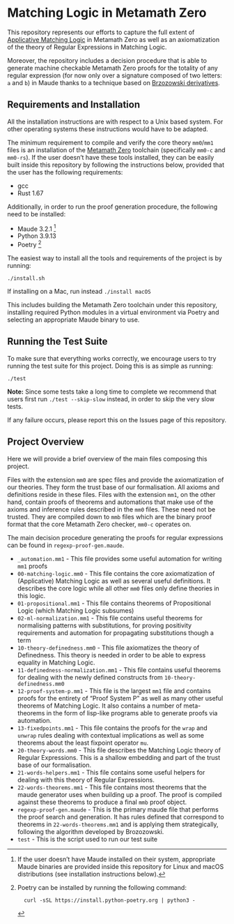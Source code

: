 Matching Logic in Metamath Zero
===============================

This repository represents our efforts to capture the full extent of [Applicative Matching
Logic](https://fsl.cs.illinois.edu/publications/chen-rosu-2019-trb.html) in Metamath Zero as well as
an axiomatization of the theory of Regular Expressions in Matching Logic.

Moreover, the repository includes a decision procedure that is able to generate machine checkable
Metamath Zero proofs for the totality of any regular expression (for now only over a signature
composed of two letters: `a` and `b`) in Maude thanks to a technique based on [Brzozowski
derivatives](https://dl.acm.org/doi/10.1145/321239.321249).

Requirements and Installation
-----------------------------

All the installation instructions are with respect to a Unix based system. For other operating
systems these instructions would have to be adapted.

The minimum requirement to compile and verify the core theory `mm0`/`mm1` files is an installation
of the [Metamath Zero](https://github.com/digama0/mm0) toolchain (specifically `mm0-c` and
`mm0-rs`). If the user doesn’t have these tools installed, they can be easily built inside this
repository by following the instructions below, provided that the user has the following
requirements:

- gcc
- Rust 1.67

Additionally, in order to run the proof generation procedure, the following need to be installed:

- Maude 3.2.1 [^1]
- Python 3.9.13
- Poetry [^2]

The easiest way to install all the tools and requirements of the project is by running:

    ./install.sh

If installing on a Mac, run instead `./install macOS`

This includes building the Metamath Zero toolchain under this repository, installing required Python
modules in a virtual environment via Poetry and selecting an appropriate Maude binary to use.

Running the Test Suite
----------------------

To make sure that everything works correctly, we encourage users to try running the test suite for
this project. Doing this is as simple as running:

    ./test

**Note:** Since some tests take a long time to complete we recommend that users first run
`./test --skip-slow` instead, in order to skip the very slow tests.

If any failure occurs, please report this on the Issues page of this repository.

Project Overview
----------------

Here we will provide a brief overview of the main files composing this project.

Files with the extension `mm0` are spec files and provide the axiomatization of our theories. They
form the trust base of our formalisation. All axioms and definitions reside in these files. Files
with the extension `mm1`, on the other hand, contain proofs of theorems and automations that make
use of the axioms and inference rules described in the `mm0` files. These need not be trusted. They
are compiled down to `mmb` files which are the binary proof format that the core Metamath Zero
checker, `mm0-c` operates on.

The main decision procedure generating the proofs for regular expressions can be found in
`regexp-proof-gen.maude`.

- `_automation.mm1` - This file provides some useful automation for writing `mm1` proofs
- `00-matching-logic.mm0` - This file contains the core axiomatization of (Applicative) Matching
  Logic as well as several useful definitions. It describes the core logic while all other `mm0`
  files only define theories in this logic.
- `01-propositional.mm1` - This file contains theorems of Propositional Logic (which Matching Logic
  subsumes)
- `02-ml-normalization.mm1` - This file contains useful theorems for normalising patterns with
  substitutions, for proving positivity requirements and automation for propagating substitutions
  though a term
- `10-theory-definedness.mm0` - This file axiomatizes the theory of Definedness. This theory is
  needed in order to be able to express equality in Matching Logic.
- `11-definedness-normalization.mm1` - This file contains useful theorems for dealing with the newly
  defined constructs from `10-theory-definedness.mm0`
- `12-proof-system-p.mm1` - This file is the largest `mm1` file and contains proofs for the entirety
  of “Proof System P” as well as many other useful theorems of Matching Logic. It also contains a
  number of meta-theorems in the form of lisp-like programs able to generate proofs via automation.
- `13-fixedpoints.mm1` - This file contains the proofs for the `wrap` and `unwrap` rules dealing
  with contextual implications as well as some theorems about the least fixpoint operator `mu`.
- `20-theory-words.mm0` - This file describes the Matching Logic theory of Regular Expressions. This
  is a shallow embedding and part of the trust base of our formalisation.
- `21-words-helpers.mm1` - This file contains some useful helpers for dealing with this theory of
  Regular Expressions.
- `22-words-theorems.mm1` - This file contains most theorems that the maude generator uses when
  building up a proof. The proof is compiled against these theorems to produce a final `mmb` proof
  object.
- `regexp-proof-gen.maude` - This is the primary maude file that performs the proof search and
  generation. It has rules defined that correspond to theorems in `22-words-theorems.mm1` and is
  applying them strategically, following the algorithm developed by Brozozowski.
- `test` - This is the script used to run our test suite

[^1]: If the user doesn’t have Maude installed on their system, appropriate Maude binaries are
    provided inside this repository for Linux and macOS distributions (see installation instructions
    below).

[^2]: Poetry can be installed by running the following command:

          curl -sSL https://install.python-poetry.org | python3 -
